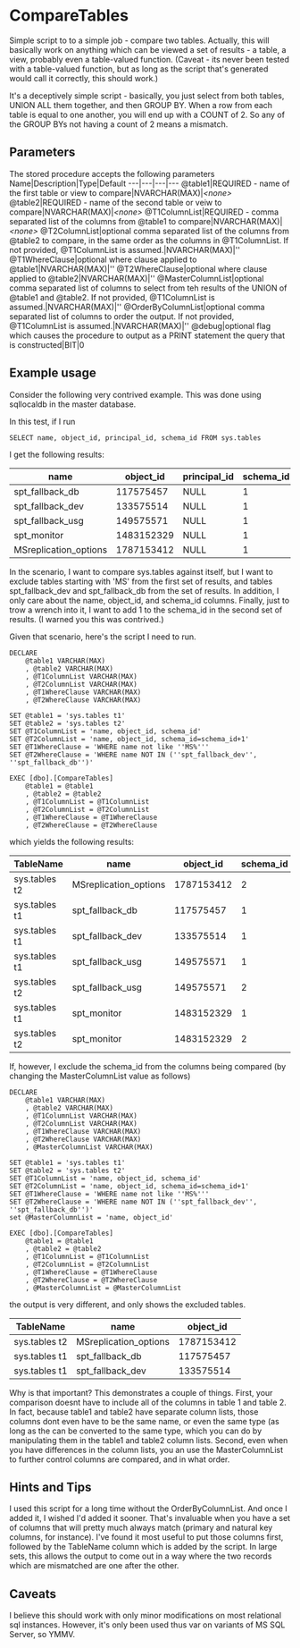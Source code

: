 # CompareTables
Simple script to to a simple job - compare two tables.  Actually, this will basically work on anything which can be viewed a set of results - a table, a view, probably even a table-valued function.  (Caveat - its never been tested with a table-valued function, but as long as the script that's generated would call it correctly, this should work.)

It's a deceptively simple script - basically, you just select from both tables, UNION ALL them together, and then GROUP BY.  When a row from each table is equal to one another, you will end up with a COUNT of 2.  So any of the GROUP BYs not having a count of 2 means a mismatch.  

## Parameters
The stored procedure accepts the following parameters
Name|Description|Type|Default
---|---|---|---
@table1|REQUIRED - name of the first table or view to compare|NVARCHAR(MAX)|*&lt;none&gt;*
@table2|REQUIRED - name of the second table or veiw to compare|NVARCHAR(MAX)|*&lt;none&gt;*
@T1ColumnList|REQUIRED - comma separated list of the columns from @table1 to compare|NVARCHAR(MAX)|*&lt;none&gt;*
@T2ColumnList|optional comma separated list of the columns from @table2 to compare, in the same order as the columns in @T1ColumnList.  If not provided, @T1ColumnList is assumed.|NVARCHAR(MAX)|''
@T1WhereClause|optional where clause applied to @table1|NVARCHAR(MAX)|''
@T2WhereClause|optional where clause applied to @table2|NVARCHAR(MAX)|''
@MasterColumnList|optional comma separated list of columns to select from teh results of the UNION of @table1 and @table2. If not provided, @T1ColumnList is assumed.|NVARCHAR(MAX)|''
@OrderByColumnList|optional comma separated list of columns to order the output. If not provided, @T1ColumnList is assumed.|NVARCHAR(MAX)|''
@debug|optional flag which causes the procedure to output as a PRINT statement the query that is constructed|BIT|0

## Example usage
Consider the following very contrived example.  This was done using sqllocaldb in the master database.

In this test, if I run 

	SELECT name, object_id, principal_id, schema_id FROM sys.tables

I get the following results:

| name                  | object_id  | principal_id | schema_id |
|-----------------------|------------|--------------|-----------|
| spt_fallback_db       | 117575457  | NULL         | 1         |
| spt_fallback_dev      | 133575514  | NULL         | 1         |
| spt_fallback_usg      | 149575571  | NULL         | 1         |
| spt_monitor           | 1483152329 | NULL         | 1         |
| MSreplication_options | 1787153412 | NULL         | 1         |

In the scenario, I want to compare sys.tables against itself, but I want to exclude tables starting with 'MS' from the first set of results, and tables spt_fallback_dev and spt_fallback_db from the set of results.  In addition, I only care about the name, object_id, and schema_id columns.  Finally, just to trow a wrench into it, I want to add 1 to the schema_id in the second set of results.  (I warned you this was contrived.)

Given that scenario, here's the script I need to run.

	DECLARE 
		@table1 VARCHAR(MAX)
		, @table2 VARCHAR(MAX)
		, @T1ColumnList VARCHAR(MAX)
		, @T2ColumnList VARCHAR(MAX)
		, @T1WhereClause VARCHAR(MAX)
		, @T2WhereClause VARCHAR(MAX)

	SET @table1 = 'sys.tables t1'
	SET @table2 = 'sys.tables t2'
	SET @T1ColumnList = 'name, object_id, schema_id'
	SET @T2ColumnList = 'name, object_id, schema_id=schema_id+1'
	SET @T1WhereClause = 'WHERE name not like ''MS%'''
	SET @T2WhereClause = 'WHERE name NOT IN (''spt_fallback_dev'', ''spt_fallback_db'')'

	EXEC [dbo].[CompareTables]
		@table1 = @table1 
		, @table2 = @table2
		, @T1ColumnList = @T1ColumnList
		, @T2ColumnList = @T2ColumnList
		, @T1WhereClause = @T1WhereClause
		, @T2WhereClause = @T2WhereClause 

which yields the following results:

| TableName     | name                  | object_id  | schema_id |
|---------------|-----------------------|------------|-----------|
| sys.tables t2 | MSreplication_options | 1787153412 | 2         |
| sys.tables t1 | spt_fallback_db       | 117575457  | 1         |
| sys.tables t1 | spt_fallback_dev      | 133575514  | 1         |
| sys.tables t1 | spt_fallback_usg      | 149575571  | 1         |
| sys.tables t2 | spt_fallback_usg      | 149575571  | 2         |
| sys.tables t1 | spt_monitor           | 1483152329 | 1         |
| sys.tables t2 | spt_monitor           | 1483152329 | 2         |

If, however, I exclude the schema_id from the columns being compared (by changing the MasterColumnList value as follows)

	DECLARE 
		@table1 VARCHAR(MAX)
		, @table2 VARCHAR(MAX)
		, @T1ColumnList VARCHAR(MAX)
		, @T2ColumnList VARCHAR(MAX)
		, @T1WhereClause VARCHAR(MAX)
		, @T2WhereClause VARCHAR(MAX)
		, @MasterColumnList VARCHAR(MAX)

	SET @table1 = 'sys.tables t1'
	SET @table2 = 'sys.tables t2'
	SET @T1ColumnList = 'name, object_id, schema_id'
	SET @T2ColumnList = 'name, object_id, schema_id=schema_id+1'
	SET @T1WhereClause = 'WHERE name not like ''MS%'''
	SET @T2WhereClause = 'WHERE name NOT IN (''spt_fallback_dev'', ''spt_fallback_db'')'
	set @MasterColumnList = 'name, object_id'

	EXEC [dbo].[CompareTables]
		@table1 = @table1 
		, @table2 = @table2
		, @T1ColumnList = @T1ColumnList
		, @T2ColumnList = @T2ColumnList
		, @T1WhereClause = @T1WhereClause
		, @T2WhereClause = @T2WhereClause 
		, @MasterColumnList = @MasterColumnList 

the output is very different, and only shows the excluded tables.

| TableName     | name                  | object_id  |
|---------------|-----------------------|------------|
| sys.tables t2 | MSreplication_options | 1787153412 |
| sys.tables t1 | spt_fallback_db       | 117575457  |
| sys.tables t1 | spt_fallback_dev      | 133575514  |

Why is that important?  This demonstrates a couple of things. First, your comparison doesnt have to include all of the columns in table 1 and table 2.  In fact, because table1 and table2 have separate column lists, those columns dont even have to be the same name, or even the same type (as long as the can be converted to the same type, which you can do by manipulating them in the table1 and table2 column lists.  Second, even when you have differences in the column lists, you an use the MasterColumnList to further control columns are compared, and in what order. 

## Hints and Tips
I used this script for a long time without the OrderByColumnList.  And once I added it, I wished I'd added it sooner.  That's invaluable when you have a set of columns that will pretty much always match (primary and natural key columns, for instance).  I've found it most useful to put those columns first, followed by the TableName column which is added by the script. In large sets, this allows the output to come out in a way where the two records which are mismatched are one after the other. 

## Caveats
I believe this should work with only minor modifications on most relational sql instances. However, it's only been used thus var on variants of MS SQL Server, so YMMV. 